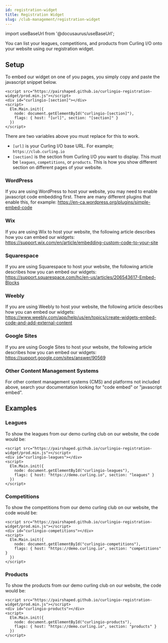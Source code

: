 ```yaml
---
id: registration-widget
title: Registration Widget
slug: /club-management/registration-widget
---
```

import useBaseUrl from '@docusaurus/useBaseUrl';

You can list your leagues, competitions, and products from Curling I/O onto your website using our registration widget.

## Setup

To embed our widget on one of you pages, you simply copy and paste the javascript snippet below.

```
<script src="https://pairshaped.github.io/curlingio-registration-widget/prod.min.js"></script>
<div id="curlingio-[section]"></div>
<script>
  Elm.Main.init({
    node: document.getElementById("curlingio-[section]"),
    flags: { host: "[url]", section: "[section]" }
  })
</script>
```

There are two variables above you must replace for this to work.
- `[url]` is your Curling I/O base URL. For example; `https://club.curling.io`
- `[section]` is the section from Curling I/O you want to display. This must be `leagues`, `competitions`, or `products`. This is how you show different section on different pages of your website.

### WordPress

If you are using WordPress to host your website, you may need to enable javascript code embedding first. There are many different plugins that enable this, for example: https://en-ca.wordpress.org/plugins/simple-embed-code

### Wix

If you are using Wix to host your website, the following article describes how you can embed our widgets: https://support.wix.com/en/article/embedding-custom-code-to-your-site

### Squarespace

If you are using Squarespace to host your website, the following article describes how you can embed our widgets: https://support.squarespace.com/hc/en-us/articles/206543617-Embed-Blocks

### Weebly

If you are using Weebly to host your website, the following article describes how you can embed our widgets: https://www.weebly.com/app/help/us/en/topics/create-widgets-embed-code-and-add-external-content

### Google Sites

If you are using Google Sites to host your website, the following article describes how you can embed our widgets: https://support.google.com/sites/answer/90569

### Other Content Management Systems

For other content management systems (CMS) and platforms not included above, search your documentation looking for "code embed" or "javascript embed".

## Examples

### Leagues

To show the leagues from our demo curling club on our website, the code would be:

```
<script src="https://pairshaped.github.io/curlingio-registration-widget/prod.min.js"></script>
<div id="curlingio-leagues"></div>
<script>
  Elm.Main.init({
    node: document.getElementById("curlingio-leagues"),
    flags: { host: "https://demo.curling.io", section: "leagues" }
  })
</script>
```

### Competitions

To show the competitions from our demo curling club on our website, the code would be:

```
<script src="https://pairshaped.github.io/curlingio-registration-widget/prod.min.js"></script>
<div id="curlingio-competitions"></div>
<script>
  Elm.Main.init({
    node: document.getElementById("curlingio-competitions"),
    flags: { host: "https://demo.curling.io", section: "competitions" }
  })
</script>
```

### Products

To show the products from our demo curling club on our website, the code would be:

```
<script src="https://pairshaped.github.io/curlingio-registration-widget/prod.min.js"></script>
<div id="curlingio-products"></div>
<script>
  Elm.Main.init({
    node: document.getElementById("curlingio-products"),
    flags: { host: "https://demo.curling.io", section: "products" }
  })
</script>
```
